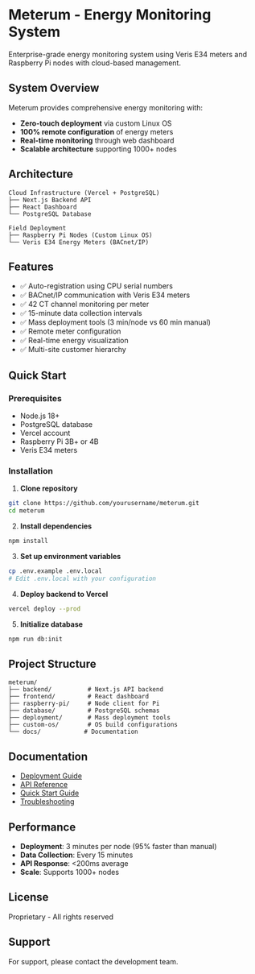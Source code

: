 # Meterum - Energy Monitoring System

Enterprise-grade energy monitoring system using Veris E34 meters and Raspberry Pi nodes with cloud-based management.

## System Overview

Meterum provides comprehensive energy monitoring with:
- **Zero-touch deployment** via custom Linux OS
- **100% remote configuration** of energy meters
- **Real-time monitoring** through web dashboard
- **Scalable architecture** supporting 1000+ nodes

## Architecture

```
Cloud Infrastructure (Vercel + PostgreSQL)
├── Next.js Backend API
├── React Dashboard
└── PostgreSQL Database

Field Deployment
├── Raspberry Pi Nodes (Custom Linux OS)
└── Veris E34 Energy Meters (BACnet/IP)
```

## Features

- ✅ Auto-registration using CPU serial numbers
- ✅ BACnet/IP communication with Veris E34 meters
- ✅ 42 CT channel monitoring per meter
- ✅ 15-minute data collection intervals
- ✅ Mass deployment tools (3 min/node vs 60 min manual)
- ✅ Remote meter configuration
- ✅ Real-time energy visualization
- ✅ Multi-site customer hierarchy

## Quick Start

### Prerequisites
- Node.js 18+
- PostgreSQL database
- Vercel account
- Raspberry Pi 3B+ or 4B
- Veris E34 meters

### Installation

1. **Clone repository**
```bash
git clone https://github.com/yourusername/meterum.git
cd meterum
```

2. **Install dependencies**
```bash
npm install
```

3. **Set up environment variables**
```bash
cp .env.example .env.local
# Edit .env.local with your configuration
```

4. **Deploy backend to Vercel**
```bash
vercel deploy --prod
```

5. **Initialize database**
```bash
npm run db:init
```

## Project Structure

```
meterum/
├── backend/          # Next.js API backend
├── frontend/         # React dashboard
├── raspberry-pi/     # Node client for Pi
├── database/         # PostgreSQL schemas
├── deployment/       # Mass deployment tools
├── custom-os/        # OS build configurations
└── docs/            # Documentation
```

## Documentation

- [Deployment Guide](docs/deployment-guide.md)
- [API Reference](docs/api-reference.md)
- [Quick Start Guide](docs/quickstart-guide.md)
- [Troubleshooting](docs/troubleshooting.md)

## Performance

- **Deployment**: 3 minutes per node (95% faster than manual)
- **Data Collection**: Every 15 minutes
- **API Response**: <200ms average
- **Scale**: Supports 1000+ nodes

## License

Proprietary - All rights reserved

## Support

For support, please contact the development team.